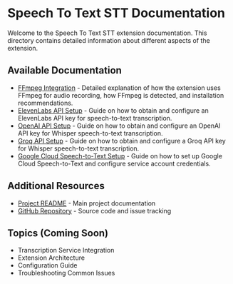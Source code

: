 # Speech To Text STT Documentation

Welcome to the Speech To Text STT extension documentation. This directory contains detailed information about different aspects of the extension.

## Available Documentation

- [FFmpeg Integration](FFMPEG.md) - Detailed explanation of how the extension uses FFmpeg for audio recording, how FFmpeg is detected, and installation recommendations.
- [ElevenLabs API Setup](ELEVENLABS_API.md) - Guide on how to obtain and configure an ElevenLabs API key for speech-to-text transcription.
- [OpenAI API Setup](OPENAI_API.md) - Guide on how to obtain and configure an OpenAI API key for Whisper speech-to-text transcription.
- [Groq API Setup](GROQ_API.md) - Guide on how to obtain and configure a Groq API key for Whisper speech-to-text transcription.
- [Google Cloud Speech-to-Text Setup](GOOGLE_API.md) - Guide on how to set up Google Cloud Speech-to-Text and configure service account credentials.

## Additional Resources

- [Project README](../README.md) - Main project documentation
- [GitHub Repository](https://github.com/asifmd1806/vscode-stt-extension) - Source code and issue tracking

## Topics (Coming Soon)

- Transcription Service Integration
- Extension Architecture
- Configuration Guide
- Troubleshooting Common Issues 